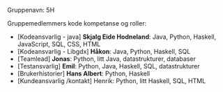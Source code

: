 Gruppenavn: 5H 

Gruppemedlemmers kode kompetanse og roller:
* [Kodeansvarlig - java] **Skjalg Eide Hodneland**: Java, Python, Haskell, JavaScript, SQL, CSS, HTML
* [Kodeansvarlig - Libgdx] **Håkon**: Java, Python, Haskell, SQL
* [Teamlead] **Jonas**: Python, litt Java, datastrukturer, databaser
* [Testansvarlig] **Emil**: Python, Java, Haskell, SQL, datastrukturer
* [Brukerhistorier] **Hans Albert**: Python, Haskell
* [Kundeansvarlig /kontakt] Henrik: Python, litt Haskell, SQL, HTML
